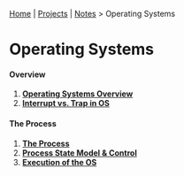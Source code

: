 [Home](../../) | [Projects](../../projects) | [Notes](../) > Operating Systems

# Operating Systems



#### Overview

1. **[Operating Systems Overview]()**
2. **[Interrupt vs. Trap in OS]()**

#### The Process

1. **[The Process]()**
2. **[Process State Model & Control]()**
3. **[Execution of the OS]()**

